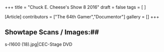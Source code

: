 +++
title = "Chuck E. Cheese's Show 8 2016"
draft = false
tags = [ ]

[Article]
contributors = ["The 64th Gamer","Documentor"]
gallery = []
+++
## Showtape Scans / Images:## 
<gallery>
s-l1600 (18).jpg|CEC-Stage DVD
</gallery>